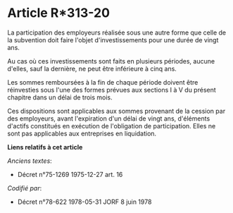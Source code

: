 # Article R*313-20

La participation des employeurs réalisée sous une autre forme que celle de la subvention doit faire l'objet d'investissements
pour une durée de vingt ans.

Au cas où ces investissements sont faits en plusieurs périodes, aucune d'elles, sauf la dernière, ne peut être inférieure à
cinq ans.

Les sommes remboursées à la fin de chaque période doivent être réinvesties sous l'une des formes prévues aux sections I à V
du présent chapitre dans un délai de trois mois.

Ces dispositions sont applicables aux sommes provenant de la cession par des employeurs, avant l'expiration d'un délai de
vingt ans, d'éléments d'actifs constitués en exécution de l'obligation de participation. Elles ne sont pas applicables aux
entreprises en liquidation.

**Liens relatifs à cet article**

_Anciens textes_:

  - Décret n°75-1269 1975-12-27 art. 16

_Codifié par_:

  - Décret n°78-622 1978-05-31 JORF 8 juin 1978
